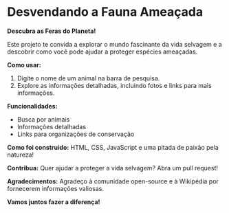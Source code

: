 #  Desvendando a Fauna Ameaçada 

**Descubra as Feras do Planeta!**

Este projeto te convida a explorar o mundo fascinante da vida selvagem e a descobrir como você pode ajudar a proteger espécies ameaçadas.

**Como usar:**
1. Digite o nome de um animal na barra de pesquisa.
2. Explore as informações detalhadas, incluindo fotos e links para mais informações.

**Funcionalidades:**
* Busca por animais
* Informações detalhadas
* Links para organizações de conservação

**Como foi construído:**
HTML, CSS, JavaScript e uma pitada de paixão pela natureza!

**Contribua:**
Quer ajudar a proteger a vida selvagem? Abra um pull request!

**Agradecimentos:**
Agradeço à comunidade open-source e à Wikipédia por fornecerem informações valiosas.

**Vamos juntos fazer a diferença!**

